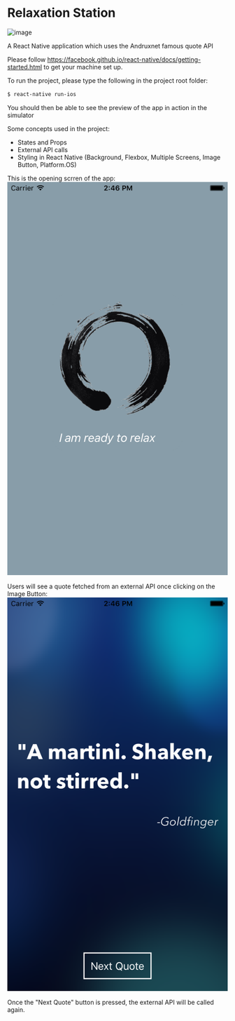 # Relaxation Station

![image](http://cdn02.androidauthority.net/wp-content/uploads/2016/09/react-native-logo.jpg)

A React Native application which uses the Andruxnet famous quote API

Please follow https://facebook.github.io/react-native/docs/getting-started.html to get your machine set up. 

To run the project, please type the following in the project root folder:
```sh
$ react-native run-ios
```

You should then be able to see the preview of the app in action in the simulator

Some concepts used in the project:
  - States and Props
  - External API calls
  - Styling in React Native (Background, Flexbox, Multiple Screens, Image Button, Platform.OS)

This is the opening scrren of the app:
![](./screenshots/startscreen.png)

Users will see a quote fetched from an external API once clicking on the Image Button:
![](./screenshots/quotescreen.png)

Once the "Next Quote" button is pressed, the external API will be called again.

